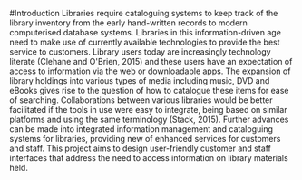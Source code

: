 #Introduction
Libraries require cataloguing systems to keep track of the library inventory from the early hand-written records to modern computerised database systems.  Libraries in this information-driven age need to make use of currently available technologies to provide the best service to customers.  Library users today are increasingly technology literate (Clehane and O'Brien, 2015) and these users have an expectation of access to information via the web or downloadable apps.  The expansion of library holdings into various types of media including music, DVD and eBooks gives rise to the question of how to catalogue these items for ease of searching.  Collaborations between various libraries would be better facilitated if the tools in use were easy to integrate, being based on similar platforms and using the same terminology (Stack, 2015).  Further advances can be made into integrated information management and cataloguing systems for libraries, providing new of enhanced services for customers and staff.  This project aims to design user-friendly customer and staff interfaces that address the need to access information on library materials held.
